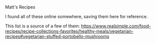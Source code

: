 Matt's Recipes

I found all of these online somewhere, saving them here for reference.

This list is a source of a few of them: https://www.realsimple.com/food-recipes/recipe-collections-favorites/healthy-meals/vegetarian-recipes#vegetarian-stuffed-portobello-mushrooms

